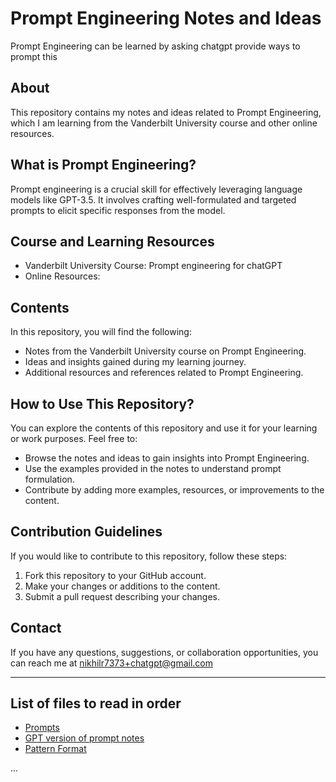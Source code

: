 # Prompt Engineering Notes and Ideas
Prompt Engineering can be learned by asking chatgpt provide ways to prompt this
## About

This repository contains my notes and ideas related to Prompt Engineering, which I am learning from the Vanderbilt University course and other online resources.

## What is Prompt Engineering?

Prompt engineering is a crucial skill for effectively leveraging language models like GPT-3.5. It involves crafting well-formulated and targeted prompts to elicit specific responses from the model.

## Course and Learning Resources

- Vanderbilt University Course: Prompt engineering for chatGPT
- Online Resources: 

## Contents

In this repository, you will find the following:

- Notes from the Vanderbilt University course on Prompt Engineering.
- Ideas and insights gained during my learning journey.
- Additional resources and references related to Prompt Engineering.

## How to Use This Repository?

You can explore the contents of this repository and use it for your learning or work purposes. Feel free to:

- Browse the notes and ideas to gain insights into Prompt Engineering.
- Use the examples provided in the notes to understand prompt formulation.
- Contribute by adding more examples, resources, or improvements to the content.

## Contribution Guidelines

If you would like to contribute to this repository, follow these steps:

1. Fork this repository to your GitHub account.
2. Make your changes or additions to the content.
3. Submit a pull request describing your changes.

## Contact

If you have any questions, suggestions, or collaboration opportunities, you can reach me at nikhilr7373+chatgpt@gmail.com

---

 ## List of files to read in order


- [Prompts](https://github.com/nikhilniky/Prompt-engineering/blob/main/prompts)
- [GPT version of prompt notes](https://github.com/nikhilniky/Prompt-engineering/blob/main/Prompts%20GPT%20version.md)
- [Pattern Format](https://github.com/nikhilniky/Prompt-engineering/blob/main/patterns%20prompt.md)



...


